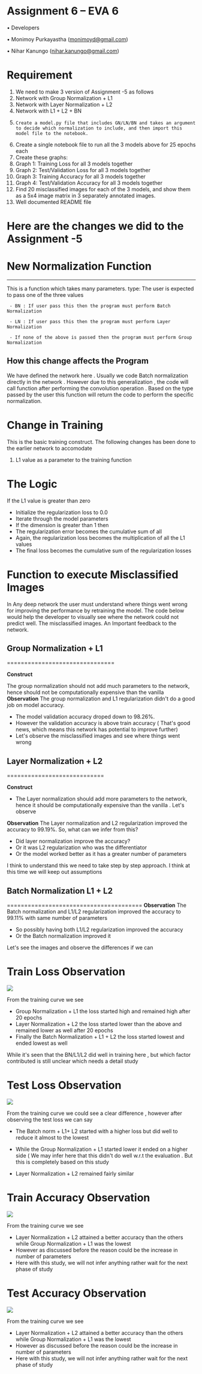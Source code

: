 
Assignment 6 – EVA 6
=====================
• Developers

   • 	Monimoy Purkayastha (monimoyd@gmail.com)
   
   •	  Nihar Kanungo (nihar.kanungo@gmail.com)

Requirement
=============
1.	We need to make 3 version of Assignment -5 as follows
1.	Network with Group Normalization + L1
2.	Network with Layer Normalization + L2
3.	Network with L1 + L2 + BN
2.	   Create a model.py file that includes GN/LN/BN and takes an argument to decide which normalization to include, and then import this model file to the notebook. 
3.	Create a single notebook file to run all the 3 models above for 25 epochs each
4.	Create these graphs:
1.	Graph 1: Training Loss for all 3 models together
2.	Graph 2: Test/Validation Loss for all 3 models together
3.	Graph 3: Training Accuracy for all 3 models together
4.	Graph 4: Test/Validation Accuracy for all 3 models together
5.	Find 20 misclassified images for each of the 3 models, and show them as a 5x4 image matrix in 3 separately annotated images. 
6.	Well documented README file 

# Here are the changes we did to the Assignment -5 

# New Normalization Function 
--------------------------------
This is a function which takes many parameters.
type: The user is expected to pass one of the three values 

     - BN : If user pass this then the program must perform Batch Normalization

     - LN : If user pass this then the program must perform Layer Normalization

     - If none of the above is passed then the program must perform Group Normalization

How this change affects the Program
-------------------------------------
We have defined the network here . Usually we code Batch normalization directly in the network . However due to this generalization , the code will call function after performing the convolution operation . Based on the type passed by the user this function will return the code to perform the specific normalization. 

Change in Training
===================
This is the basic training construct. The following changes has been done to the earlier network to accomodate 

1. L1 value as a parameter to the training function 

The Logic
=========
If the L1 value is greater than zero 
  - Initialize the regularization loss to 0.0
  - Iterate through the model parameters
  - If the dimension is greater than 1 then 
  - The regularization error becomes the cumulative sum of all 
  - Again, the regularization loss becomes the multiplication of all the L1 values 
  - The final loss becomes the cumulative sum of the regularization losses
  
Function to execute Misclassified Images
============================================
In Any deep network the user must understand where things went wrong for improving the performance by retraining the model. The code below would help the developer to visually see where the network could not predict well. The misclassified images. An Important feedback to the network. 

## Group Normalization + L1
===============================

**Construct**

The group normalization should not add much parameters to the network, hence should not be computationally expensive than the vanilla 
**Observation**
The group normalization and L1 regularization didn't do a good job on model accuracy.
- The model validation accuracy droped down to 98.26%.
- However the validation accuracy is above train accuracy ( That's good news, which means this network has potential to improve further) 
- Let's observe the misclassified images and see where things went wrong 

## Layer Normalization + L2
============================

**Construct**
- The Layer normalization should add more parameters to the network, hence it should  be computationally expensive than the vanilla . Let's observe 

**Observation**
The Layer normalization and L2 regularization improved the accuracy to 99.19%. So, what can we infer from this? 
- Did layer normalization improve the accuracy?
- Or it was L2 regularization who was the differentiator
- Or the model worked better as it has a greater number of parameters 

I think to understand this we need to take step by step approach. I think at this time we will keep out assumptions 

## Batch Normalization L1 + L2
=======================================
**Observation**
The Batch normalization and L1/L2 regularization improved the accuracy to 99.11% with same number of parameters 

- So possibly having both L1/L2 regularization improved the accuracy
- Or the Batch normalization improved it 

Let's see the images and observe the differences if we can 

Train Loss Observation
=========================
![](images/tl.png)

 From the training curve we see
 - Group Normalization + L1 the loss started high and remained high after 20 epochs 
 - Layer Normalization + L2 the loss started lower than the above and remained lower as well  after 20 epochs 
 - Finally the Batch Normalization + L1 + L2  the loss started lowest and ended lowest as well

 While it's seen that the BN/L1/L2 did well in training here , but which factor contributed is still unclear which needs a detail study 

Test Loss Observation
====================

![](images/testl.png)

 From the training curve we could see a clear difference , however after observing the test loss we can say 
 - The Batch norm + L1+ L2 started with a higher loss but did well to reduce it almost to the lowest 

 - While the Group Normalization + L1 started lower it ended on a higher side ( We may infer here that this didn't do well w.r.t the evaluation . But this is completely based on this study 
 - Layer Normalization + L2 remained fairly similar 

Train Accuracy Observation
=============================
![](images/ta.png)

 From the training curve we see
 
 - Layer Normalization + L2 attained a better accuracy than the others while Group Normalization + L1 was the lowest 
 - However as discussed before the reason could be the increase in number of parameters
 - Here with this study, we will not infer anything rather wait for the next phase of study

Test Accuracy Observation
==========================

![](images/testa.png)

 From the training curve we see
 
 - Layer Normalization + L2 attained a better accuracy than the others while Group Normalization + L1 was the lowest 
 - However as discussed before the reason could be the increase in number of parameters
 - Here with this study, we will not infer anything rather wait for the next phase of study


